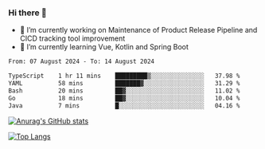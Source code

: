 ### Hi there 👋

- 🔭 I’m currently working on Maintenance of Product Release Pipeline and CICD tracking tool improvement
- 🌱 I’m currently learning Vue, Kotlin and Spring Boot

<!--START_SECTION:waka-->

```txt
From: 07 August 2024 - To: 14 August 2024

TypeScript    1 hr 11 mins    █████████▒░░░░░░░░░░░░░░░   37.98 %
YAML          58 mins         ███████▓░░░░░░░░░░░░░░░░░   31.29 %
Bash          20 mins         ██▓░░░░░░░░░░░░░░░░░░░░░░   11.02 %
Go            18 mins         ██▓░░░░░░░░░░░░░░░░░░░░░░   10.04 %
Java          7 mins          █░░░░░░░░░░░░░░░░░░░░░░░░   04.16 %
```

<!--END_SECTION:waka-->

[![Anurag's GitHub stats](https://github-readme-stats.vercel.app/api?username=yunhao981&show_icons=true&theme=solarized-dark)](https://github.com/anuraghazra/github-readme-stats)

[![Top Langs](https://github-readme-stats.vercel.app/api/top-langs/?username=yunhao981&theme=solarized-dark&layout=compact)](https://github.com/anuraghazra/github-readme-stats)

<!--
**yunhao981/yunhao981** is a ✨ _special_ ✨ repository because its `README.md` (this file) appears on your GitHub profile.

Here are some ideas to get you started:

- 🔭 I’m currently working on Maintenance of Release Pipeline and CICD tracking tool improvement
- 🌱 I’m currently learning Vue, Kotlin and Spring Boot
- 👯 I’m looking to collaborate on ...
- 🤔 I’m looking for help with ...
- 💬 Ask me about ...
- 📫 How to reach me: ...
- 😄 Pronouns: ...
- ⚡ Fun fact: ...
-->


